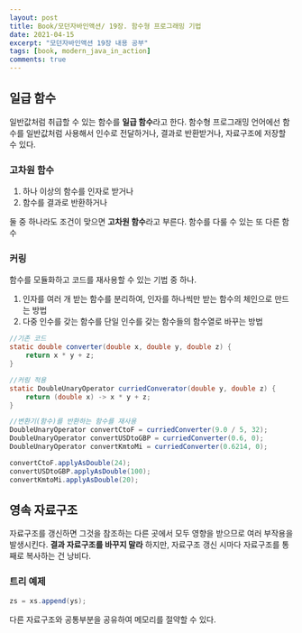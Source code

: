 ```yaml
---
layout: post
title: Book/모던자바인액션/ 19장. 함수형 프로그래밍 기법
date: 2021-04-15
excerpt: "모던자바인액션 19장 내용 공부"
tags: [book, modern_java_in_action]
comments: true
---
```

## 일급 함수
일반값처럼 취급할 수 있는 함수를 **일급 함수**라고 한다. 함수형 프로그래밍 언어에선 함수를 일반값처럼
사용해서 인수로 전달하거나, 결과로 반환받거나, 자료구조에 저장할 수 있다.

### 고차원 함수
1. 하나 이상의 함수를 인자로 받거나
2. 함수를 결과로 반환하거나

둘 중 하나라도 조건이 맞으면 **고차원 함수**라고 부른다. 함수를 다룰 수 있는 또 다른 함수

### 커링
함수를 모듈화하고 코드를 재사용할 수 있는 기법 중 하나.
1. 인자를 여러 개 받는 함수를 분리하여, 인자를 하나씩만 받는 함수의 체인으로 만드는 방법
2. 다중 인수를 갖는 함수를 단일 인수를 갖는 함수들의 함수열로 바꾸는 방법

```java
//기존 코드
static double converter(double x, double y, double z) {
    return x * y + z;
}

//커링 적용
static DoubleUnaryOperator curriedConverator(double y, double z) {
    return (double x) -> x * y + z;
}

//변환기(함수)를 반환하는 함수를 재사용
DoubleUnaryOperator convertCtoF = curriedConverter(9.0 / 5, 32);
DoubleUnaryOperator convertUSDtoGBP = curriedConverter(0.6, 0);
DoubleUnaryOperator convertKmtoMi = curriedConverter(0.6214, 0);

convertCtoF.applyAsDouble(24);
convertUSDtoGBP.applyAsDouble(100);
convertKmtoMi.applyAsDouble(20);
```

## 영속 자료구조
자료구조를 갱신하면 그것을 참조하는 다른 곳에서 모두 영향을 받으므로 여러 부작용을 발생시킨다.
**결과 자료구조를 바꾸지 말라** 하지만, 자료구조 갱신 시마다 자료구조를 통째로 복사하는 건 낭비다.

### 트리 예제
```java
zs = xs.append(ys);
```
다른 자료구조와 공통부분을 공유하여 메모리를 절약할 수 있다.
